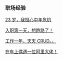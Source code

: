 ### 职场经验

[23 岁，我担心中年危机](./23%20岁，我担心中年危机.md)

[入职第一天，想跑路了！](./入职第一天，想跑路了！.md)

[工作一年，天天 CRUD。。](./工作一年，天天%20CRUD。。.md)

[在车上偶遇一位阿里大佬！](./在车上偶遇一位阿里大佬！.md)